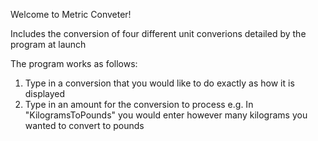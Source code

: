 Welcome to Metric Conveter!


Includes the conversion of four different unit converions detailed by the program at launch

The program works as follows:
1. Type in a conversion that you would like to do exactly as how it is displayed
2. Type in an amount for the conversion to process
    e.g. In "KilogramsToPounds" you would enter however many kilograms you wanted to convert to pounds
